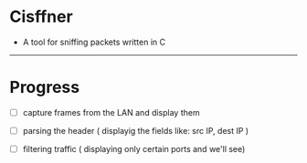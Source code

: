 # Cisffner
- A tool for sniffing packets written in C
---

# Progress
- [ ] capture frames from the LAN and display them 
- [ ] parsing the header ( displayig the fields like: src IP, dest IP )
- [ ] filtering traffic ( displaying only certain ports and we'll see)










